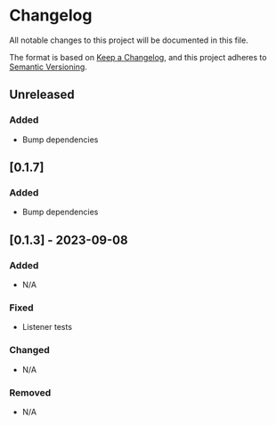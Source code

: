 # Changelog

All notable changes to this project will be documented in this file.

The format is based on [Keep a Changelog](https://keepachangelog.com/en/1.0.0/),
and this project adheres to [Semantic Versioning](https://semver.org/spec/v2.0.0.html).

## Unreleased
### Added
- Bump dependencies

## [0.1.7]
### Added
- Bump dependencies

## [0.1.3] - 2023-09-08
### Added
- N/A
### Fixed
- Listener tests
### Changed
- N/A
### Removed
- N/A
